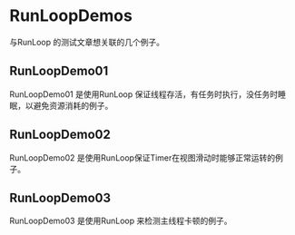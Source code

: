 # RunLoopDemos
与RunLoop 的测试文章想关联的几个例子。
## RunLoopDemo01 
RunLoopDemo01 是使用RunLoop 保证线程存活，有任务时执行，没任务时睡眠，以避免资源消耗的例子。
## RunLoopDemo02
RunLoopDemo02 是使用RunLoop保证Timer在视图滑动时能够正常运转的例子。
## RunLoopDemo03
RunLoopDemo03 是使用RunLoop 来检测主线程卡顿的例子。
